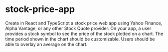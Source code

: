 # stock-price-app
Create in React and TypeScript a stock price web app using Yahoo Finance, Alpha Vantage, or any other Stock Quote provider. On your app, a user provides a stock symbol to see the price of the stock plotted on a chart. The time period shown in the chart should be customizable. Users should be able to overlay an average on the chart.

